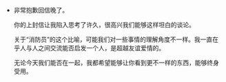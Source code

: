 - 非常抱歉回信晚了。
  
  你的上封信让我陷入思考了许久，很高兴我们能够这样坦白的谈论。
  
  关于“消防员”的这个比喻，可能我们对一些事情的理解角度不一样。我一直在乎人与人之间交流能否启发一个人，是超越友谊爱情的。
  
  无论今天我们能否在一起，我都希望能够让你看到更不一样的东西，能够终身受用。